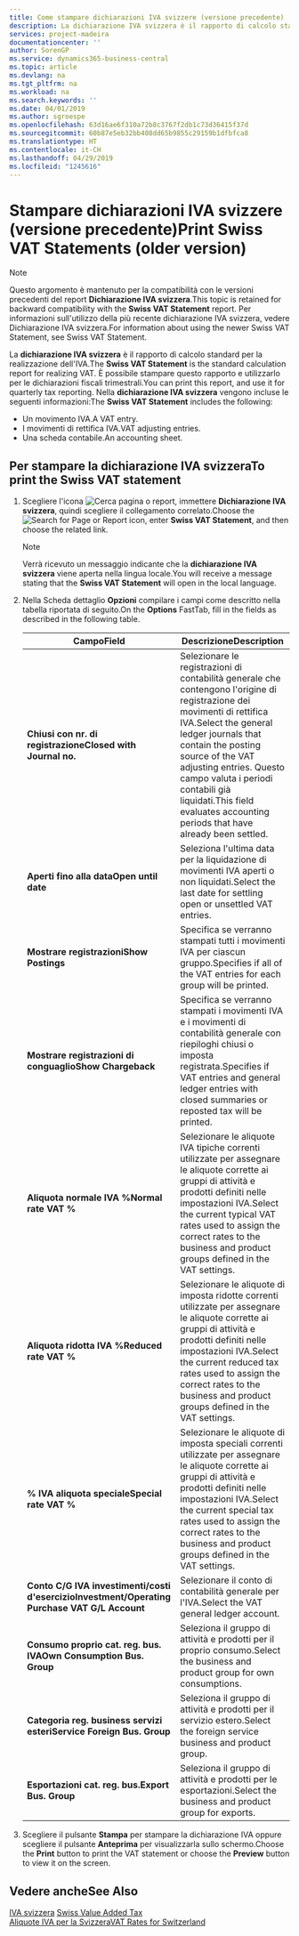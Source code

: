 ```yaml
---
title: Come stampare dichiarazioni IVA svizzere (versione precedente)
description: La dichiarazione IVA svizzera è il rapporto di calcolo standard per la realizzazione dell'IVA. È possibile stampare questo rapporto e utilizzarlo per le dichiarazioni fiscali trimestrali.
services: project-madeira
documentationcenter: ''
author: SorenGP
ms.service: dynamics365-business-central
ms.topic: article
ms.devlang: na
ms.tgt_pltfrm: na
ms.workload: na
ms.search.keywords: ''
ms.date: 04/01/2019
ms.author: sgroespe
ms.openlocfilehash: 63d16ae6f310a72b8c3767f2db1c73d36415f37d
ms.sourcegitcommit: 60b87e5eb32bb408dd65b9855c29159b1dfbfca8
ms.translationtype: HT
ms.contentlocale: it-CH
ms.lasthandoff: 04/29/2019
ms.locfileid: "1245616"
---
```

# <a name="print-swiss-vat-statements-older-version"></a><span data-ttu-id="385db-104">Stampare dichiarazioni IVA svizzere (versione precedente)</span><span class="sxs-lookup"><span data-stu-id="385db-104">Print Swiss VAT Statements (older version)</span></span>

> [!NOTE]  
>  <span data-ttu-id="385db-105">Questo argomento è mantenuto per la compatibilità con le versioni precedenti del report **Dichiarazione IVA svizzera**.</span><span class="sxs-lookup"><span data-stu-id="385db-105">This topic is retained for backward compatibility with the **Swiss VAT Statement** report.</span></span> <span data-ttu-id="385db-106">Per informazioni sull'utilizzo della più recente dichiarazione IVA svizzera, vedere Dichiarazione IVA svizzera.</span><span class="sxs-lookup"><span data-stu-id="385db-106">For information about using the newer Swiss VAT Statement, see Swiss VAT Statement.</span></span>  

<span data-ttu-id="385db-107">La **dichiarazione IVA svizzera** è il rapporto di calcolo standard per la realizzazione dell'IVA.</span><span class="sxs-lookup"><span data-stu-id="385db-107">The **Swiss VAT Statement** is the standard calculation report for realizing VAT.</span></span> <span data-ttu-id="385db-108">È possibile stampare questo rapporto e utilizzarlo per le dichiarazioni fiscali trimestrali.</span><span class="sxs-lookup"><span data-stu-id="385db-108">You can print this report, and use it for quarterly tax reporting.</span></span> <span data-ttu-id="385db-109">Nella **dichiarazione IVA svizzera** vengono incluse le seguenti informazioni:</span><span class="sxs-lookup"><span data-stu-id="385db-109">The **Swiss VAT Statement** includes the following:</span></span>  

- <span data-ttu-id="385db-110">Un movimento IVA.</span><span class="sxs-lookup"><span data-stu-id="385db-110">A VAT entry.</span></span>  
- <span data-ttu-id="385db-111">I movimenti di rettifica IVA.</span><span class="sxs-lookup"><span data-stu-id="385db-111">VAT adjusting entries.</span></span>  
- <span data-ttu-id="385db-112">Una scheda contabile.</span><span class="sxs-lookup"><span data-stu-id="385db-112">An accounting sheet.</span></span>  

## <a name="to-print-the-swiss-vat-statement"></a><span data-ttu-id="385db-113">Per stampare la dichiarazione IVA svizzera</span><span class="sxs-lookup"><span data-stu-id="385db-113">To print the Swiss VAT statement</span></span>  

1.  <span data-ttu-id="385db-114">Scegliere l'icona ![Cerca pagina o report](../../media/ui-search/search_small.png "icona Cerca pagina o report"), immettere **Dichiarazione IVA svizzera**, quindi scegliere il collegamento correlato.</span><span class="sxs-lookup"><span data-stu-id="385db-114">Choose the ![Search for Page or Report](../../media/ui-search/search_small.png "Search for Page or Report icon") icon, enter **Swiss VAT Statement**, and then choose the related link.</span></span>  

    > [!NOTE]  
    >  <span data-ttu-id="385db-115">Verrà ricevuto un messaggio indicante che la **dichiarazione IVA svizzera** viene aperta nella lingua locale.</span><span class="sxs-lookup"><span data-stu-id="385db-115">You will receive a message stating that the **Swiss VAT Statement** will open in the local language.</span></span>  

2.  <span data-ttu-id="385db-116">Nella Scheda dettaglio **Opzioni** compilare i campi come descritto nella tabella riportata di seguito.</span><span class="sxs-lookup"><span data-stu-id="385db-116">On the **Options** FastTab, fill in the fields as described in the following table.</span></span>  

    |<span data-ttu-id="385db-117">Campo</span><span class="sxs-lookup"><span data-stu-id="385db-117">Field</span></span>|<span data-ttu-id="385db-118">Descrizione</span><span class="sxs-lookup"><span data-stu-id="385db-118">Description</span></span>|  
    |---------------------------------|---------------------------------------|  
    |<span data-ttu-id="385db-119">**Chiusi con nr. di registrazione**</span><span class="sxs-lookup"><span data-stu-id="385db-119">**Closed with Journal no.**</span></span>|<span data-ttu-id="385db-120">Selezionare le registrazioni di contabilità generale che contengono l'origine di registrazione dei movimenti di rettifica IVA.</span><span class="sxs-lookup"><span data-stu-id="385db-120">Select the general ledger journals that contain the posting source of the VAT adjusting entries.</span></span> <span data-ttu-id="385db-121">Questo campo valuta i periodi contabili già liquidati.</span><span class="sxs-lookup"><span data-stu-id="385db-121">This field evaluates accounting periods that have already been settled.</span></span>|  
    |<span data-ttu-id="385db-122">**Aperti fino alla data**</span><span class="sxs-lookup"><span data-stu-id="385db-122">**Open until date**</span></span>|<span data-ttu-id="385db-123">Seleziona l'ultima data per la liquidazione di movimenti IVA aperti o non liquidati.</span><span class="sxs-lookup"><span data-stu-id="385db-123">Select the last date for settling open or unsettled VAT entries.</span></span>|  
    |<span data-ttu-id="385db-124">**Mostrare registrazioni**</span><span class="sxs-lookup"><span data-stu-id="385db-124">**Show Postings**</span></span>|<span data-ttu-id="385db-125">Specifica se verranno stampati tutti i movimenti IVA per ciascun gruppo.</span><span class="sxs-lookup"><span data-stu-id="385db-125">Specifies if all of the VAT entries for each group will be printed.</span></span>|  
    |<span data-ttu-id="385db-126">**Mostrare registrazioni di conguaglio**</span><span class="sxs-lookup"><span data-stu-id="385db-126">**Show Chargeback**</span></span>|<span data-ttu-id="385db-127">Specifica se verranno stampati i movimenti IVA e i movimenti di contabilità generale con riepiloghi chiusi o imposta registrata.</span><span class="sxs-lookup"><span data-stu-id="385db-127">Specifies if VAT entries and general ledger entries with closed summaries or reposted tax will be printed.</span></span>|  
    |<span data-ttu-id="385db-128">**Aliquota normale IVA %**</span><span class="sxs-lookup"><span data-stu-id="385db-128">**Normal rate VAT %**</span></span>|<span data-ttu-id="385db-129">Selezionare le aliquote IVA tipiche correnti utilizzate per assegnare le aliquote corrette ai gruppi di attività e prodotti definiti nelle impostazioni IVA.</span><span class="sxs-lookup"><span data-stu-id="385db-129">Select the current typical VAT rates used to assign the correct rates to the business and product groups defined in the VAT settings.</span></span>|  
    |<span data-ttu-id="385db-130">**Aliquota ridotta IVA %**</span><span class="sxs-lookup"><span data-stu-id="385db-130">**Reduced rate VAT %**</span></span>|<span data-ttu-id="385db-131">Selezionare le aliquote di imposta ridotte correnti utilizzate per assegnare le aliquote corrette ai gruppi di attività e prodotti definiti nelle impostazioni IVA.</span><span class="sxs-lookup"><span data-stu-id="385db-131">Select the current reduced tax rates used to assign the correct rates to the business and product groups defined in the VAT settings.</span></span>|  
    |<span data-ttu-id="385db-132">**% IVA aliquota speciale**</span><span class="sxs-lookup"><span data-stu-id="385db-132">**Special rate VAT %**</span></span>|<span data-ttu-id="385db-133">Selezionare le aliquote di imposta speciali correnti utilizzate per assegnare le aliquote corrette ai gruppi di attività e prodotti definiti nelle impostazioni IVA.</span><span class="sxs-lookup"><span data-stu-id="385db-133">Select the current special tax rates used to assign the correct rates to the business and product groups defined in the VAT settings.</span></span>|  
    |<span data-ttu-id="385db-134">**Conto C/G IVA investimenti/costi d'esercizio**</span><span class="sxs-lookup"><span data-stu-id="385db-134">**Investment/Operating Purchase VAT G/L Account**</span></span>|<span data-ttu-id="385db-135">Selezionare il conto di contabilità generale per l'IVA.</span><span class="sxs-lookup"><span data-stu-id="385db-135">Select the VAT general ledger account.</span></span>|  
    |<span data-ttu-id="385db-136">**Consumo proprio cat. reg. bus. IVA**</span><span class="sxs-lookup"><span data-stu-id="385db-136">**Own Consumption Bus. Group**</span></span>|<span data-ttu-id="385db-137">Seleziona il gruppo di attività e prodotti per il proprio consumo.</span><span class="sxs-lookup"><span data-stu-id="385db-137">Select the business and product group for own consumptions.</span></span>|  
    |<span data-ttu-id="385db-138">**Categoria reg. business servizi esteri**</span><span class="sxs-lookup"><span data-stu-id="385db-138">**Service Foreign Bus. Group**</span></span>|<span data-ttu-id="385db-139">Seleziona il gruppo di attività e prodotti per il servizio estero.</span><span class="sxs-lookup"><span data-stu-id="385db-139">Select the foreign service business and product group.</span></span>|  
    |<span data-ttu-id="385db-140">**Esportazioni cat. reg. bus.**</span><span class="sxs-lookup"><span data-stu-id="385db-140">**Export Bus. Group**</span></span>|<span data-ttu-id="385db-141">Seleziona il gruppo di attività e prodotti per le esportazioni.</span><span class="sxs-lookup"><span data-stu-id="385db-141">Select the business and product group for exports.</span></span>|  

3.  <span data-ttu-id="385db-142">Scegliere il pulsante **Stampa** per stampare la dichiarazione IVA oppure scegliere il pulsante **Anteprima** per visualizzarla sullo schermo.</span><span class="sxs-lookup"><span data-stu-id="385db-142">Choose the **Print** button to print the VAT statement or choose the **Preview** button to view it on the screen.</span></span>  

## <a name="see-also"></a><span data-ttu-id="385db-143">Vedere anche</span><span class="sxs-lookup"><span data-stu-id="385db-143">See Also</span></span>  
 <span data-ttu-id="385db-144">[IVA svizzera](swiss-value-added-tax.md) </span><span class="sxs-lookup"><span data-stu-id="385db-144">[Swiss Value Added Tax](swiss-value-added-tax.md) </span></span>  
 [<span data-ttu-id="385db-145">Aliquote IVA per la Svizzera</span><span class="sxs-lookup"><span data-stu-id="385db-145">VAT Rates for Switzerland</span></span>](vat-rates-for-switzerland.md)
